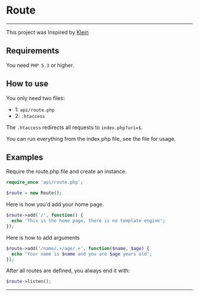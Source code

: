 # Route
***
This project was Inspired by [Klein](https://github.com/chriso/klein.php)

## Requirements

You need `PHP 5.3` or higher.

## How to use

You only need two files:

- 1: `api/route.php`
- 2: `.htaccess`

The `.htaccess` redirects all requests to `index.php?uri=$`.

You can run everything from the index.php file, see the file for usage.

## Examples

Require the route.php file and create an instance.
```php
require_once 'api/route.php';

$route = new Route();
```

Here is how you'd add your home page.

```php
$route->add('/', function() {
  echo 'This is the home page, there is no template engine';
});
```

Here is how to add arguments

```php
$route->add('/name/.+/age/.+', function($name, $age) {
  echo "Your name is $name and you are $age years old";
});
```

After all routes are defined, you always end it with:

```php
$route->listen();
```

***
